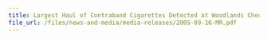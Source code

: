 ```yaml
---
title: Largest Haul of Contraband Cigarettes Detected at Woodlands Checkpoint
file_url: /files/news-and-media/media-releases/2005-09-16-MR.pdf
---
```


